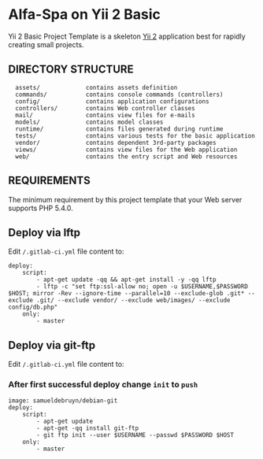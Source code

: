 Alfa-Spa on Yii 2 Basic
============================

Yii 2 Basic Project Template is a skeleton [Yii 2](http://www.yiiframework.com/) application best for
rapidly creating small projects.


DIRECTORY STRUCTURE
-------------------

      assets/             contains assets definition
      commands/           contains console commands (controllers)
      config/             contains application configurations
      controllers/        contains Web controller classes
      mail/               contains view files for e-mails
      models/             contains model classes
      runtime/            contains files generated during runtime
      tests/              contains various tests for the basic application
      vendor/             contains dependent 3rd-party packages
      views/              contains view files for the Web application
      web/                contains the entry script and Web resources



REQUIREMENTS
------------

The minimum requirement by this project template that your Web server supports PHP 5.4.0.

Deploy via lftp
---------------

Edit `/.gitlab-ci.yml` file content to:

```
deploy:   
    script:     
        - apt-get update -qq && apt-get install -y -qq lftp     
        - lftp -c "set ftp:ssl-allow no; open -u $USERNAME,$PASSWORD $HOST; mirror -Rev --ignore-time --parallel=10 --exclude-glob .git* --exclude .git/ --exclude vendor/ --exclude web/images/ --exclude config/db.php"   
    only:     
        - master
```

Deploy via git-ftp
---------------

Edit `/.gitlab-ci.yml` file content to:
### After first successful deploy change `init` to `push`
```
image: samueldebruyn/debian-git 
deploy:   
    script:     
        - apt-get update     
        - apt-get -qq install git-ftp     
        - git ftp init --user $USERNAME --passwd $PASSWORD $HOST   
    only:     
        - master
```
